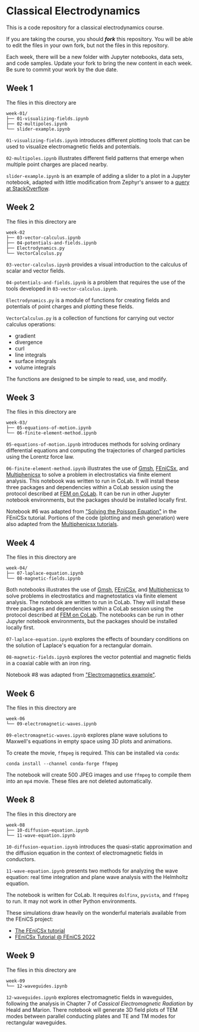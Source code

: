 Classical Electrodynamics
=========================

This is a code repository for a classical electrodynamics course.

If you are taking the course, you should ___fork___ this repository.  You will be able to edit the files in your own fork, but not the files in this repository.

Each week, there will be a new folder with Jupyter notebooks, data sets, and code samples.  Update your fork to bring the new content in each week.  Be sure to commit your work by the due date.

Week 1
------

The files in this directory are

```
week-01/
├── 01-visualizing-fields.ipynb
├── 02-multipoles.ipynb
└── slider-example.ipynb
```

`01-visualizing-fields.ipynb` introduces different plotting tools that can be used to visualize electromagnetic fields and potentials.

`02-multipoles.ipynb` illustrates different field patterns that emerge when multiple point charges are placed nearby.

`slider-example.ipynb` is an example of adding a slider to a plot in a Jupyter notebook, adapted with little modification from Zephyr's answer to a [query at StackOverflow](https://stackoverflow.com/questions/68698587/python-3d-gradient-plot-animation-with-control-slider).



Week 2
------

The files in this directory are

```
week-02
├── 03-vector-calculus.ipynb
├── 04-potentials-and-fields.ipynb
├── Electrodynamics.py
└── VectorCalculus.py
```

`03-vector-calculus.ipynb` provides a visual introduction to the calculus of scalar and vector fields.

`04-potentials-and-fields.ipynb` is a problem that requires the use of the tools developed in `03-vector-calculus.ipynb`.

`Electrodynamics.py` is a module of functions for creating fields and potentials of point charges and plotting these fields.

`VectorCalculus.py` is a collection of functions for carrying out vector calculus operations:
- gradient
- divergence
- curl
- line integrals
- surface integrals
- volume integrals

The functions are designed to be simple to read, use, and modify.


Week 3
------

The files in this directory are

```
week-03/
├── 05-equations-of-motion.ipynb
└── 06-finite-element-method.ipynb
```

`05-equations-of-motion.ipynb` introduces methods for solving ordinary differential equations and computing the trajectories of charged particles using the Lorentz force law.

`06-finite-element-method.ipynb` illustrates the use of [Gmsh](https://gmsh.info/), [FEniCSx](https://fenicsproject.org/), and [Multiphenicsx](https://github.com/multiphenics/multiphenicsx) to solve a problem in electrostatics via finite element analysis.  This notebook was written to run in CoLab.  It will install these three packages and dependencies within a CoLab session using the protocol described at [FEM on CoLab](https://fem-on-colab.github.io/index.html). It can be run in other Jupyter notebook environments, but the packages should be installed locally first.

Notebook #6 was adapted from ["Solving the Poisson Equation"](https://jorgensd.github.io/dolfinx-tutorial/chapter1/fundamentals.html) in the FEniCSx tutorial.  Portions of the code (plotting and mesh generation) were also adapted from the [Multiphenicsx tutorials](https://github.com/multiphenics/multiphenicsx/tree/main/tutorials).


Week 4
------

The files in this directory are

```
week-04/
├── 07-laplace-equation.ipynb
└── 08-magnetic-fields.ipynb
```

Both notebooks illustrates the use of [Gmsh](https://gmsh.info/), [FEniCSx](https://fenicsproject.org/), and [Multiphenicsx](https://github.com/multiphenics/multiphenicsx) to solve problems in electrostatics and magnetostatics via finite element analysis.  The notebook are written to run in CoLab.  They will install these three packages and dependencies within a CoLab session using the protocol described at [FEM on CoLab](https://fem-on-colab.github.io/index.html). The notebooks can be run in other Jupyter notebook environments, but the packages should be installed locally first.

`07-laplace-equation.ipynb` explores the effects of boundary conditions on the solution of Laplace's equation for a rectangular domain.

`08-magnetic-fields.ipynb` explores the vector potential and magnetic fields in a coaxial cable with an iron ring.

Notebook #8 was adapted from ["Electromagnetics example"](https://jorgensd.github.io/dolfinx-tutorial/chapter3/em.html#electromagnetics-example).


Week 6
------

The files in this directory are

```
week-06
└── 09-electromagnetic-waves.ipynb
```

`09-electromagnetic-waves.ipynb` explores plane wave solutions to Maxwell's equations in empty space using 3D plots and animations.

To create the movie, `ffmpeg` is required.  This can be installed via `conda`:
```
conda install --channel conda-forge ffmpeg
```
The notebook will create 500 JPEG images and use `ffmpeg` to compile them into an `mp4` movie.  These files are not deleted automatically.


Week 8
------
The files in this directory are

```
week-08
├── 10-diffusion-equation.ipynb
└── 11-wave-equation.ipynb
```

`10-diffusion-equation.ipynb` introduces the quasi-static approximation and the diffusion equation in the context of electromagnetic fields in conductors.

`11-wave-equation.ipynb` presents two methods for analyzing the wave equation: real time integration and plane wave analysis with the Helmholtz equation.

The notebook is written for CoLab.  It requires `dolfinx`, `pyvista`, and `ffmpeg` to run.  It may not work in other Python environments.

These simulations draw heavily on the wonderful materials available from the FEniCS project:
- [The FEniCSx tutorial](https://jorgensd.github.io/dolfinx-tutorial/index.html)
- [FEniCSx Tutorial @ FEniCS 2022](https://jorgensd.github.io/fenics22-tutorial/intro.html)



Week 9
------
The files in this directory are

```
week-09
└── 12-waveguides.ipynb
```

`12-waveguides.ipynb` explores electromagnetic fields in waveguides, following the analysis in Chapter 7 of _Cassical Electromagnetic Radiation_ by Heald and Marion.  There notebook will generate 3D field plots of TEM modes between parallel conducting plates and TE and TM modes for rectangular waveguides.
